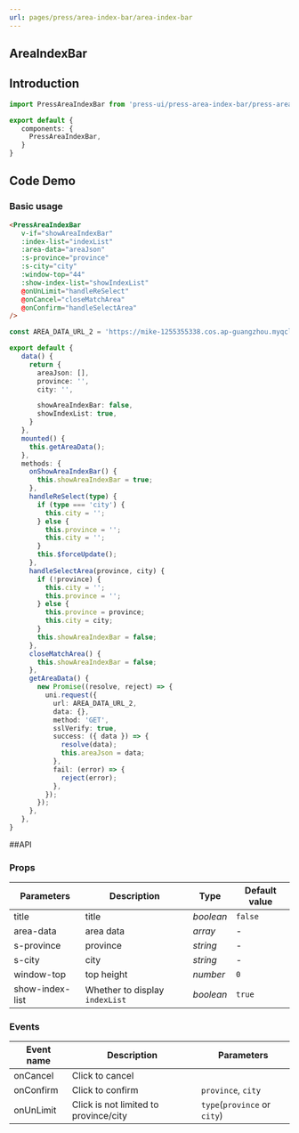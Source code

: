 ```yaml
---
url: pages/press/area-index-bar/area-index-bar
---
```


## AreaIndexBar 


## Introduction

```ts
import PressAreaIndexBar from 'press-ui/press-area-index-bar/press-area-index-bar';

export default {
   components: {
     PressAreaIndexBar,
   }
}
```

## Code Demo

### Basic usage

```html
<PressAreaIndexBar
   v-if="showAreaIndexBar"
   :index-list="indexList"
   :area-data="areaJson"
   :s-province="province"
   :s-city="city"
   :window-top="44"
   :show-index-list="showIndexList"
   @onUnLimit="handleReSelect"
   @onCancel="closeMatchArea"
   @onConfirm="handleSelectArea"
/>
```

```ts
const AREA_DATA_URL_2 = 'https://mike-1255355338.cos.ap-guangzhou.myqcloud.com/press/data/area.json';

export default {
   data() {
     return {
       areaJson: [],
       province: '',
       city: '',

       showAreaIndexBar: false,
       showIndexList: true,
     }
   },
   mounted() {
     this.getAreaData();
   },
   methods: {
     onShowAreaIndexBar() {
       this.showAreaIndexBar = true;
     },
     handleReSelect(type) {
       if (type === 'city') {
         this.city = '';
       } else {
         this.province = '';
         this.city = '';
       }
       this.$forceUpdate();
     },
     handleSelectArea(province, city) {
       if (!province) {
         this.city = '';
         this.province = '';
       } else {
         this.province = province;
         this.city = city;
       }
       this.showAreaIndexBar = false;
     },
     closeMatchArea() {
       this.showAreaIndexBar = false;
     },
     getAreaData() {
       new Promise((resolve, reject) => {
         uni.request({
           url: AREA_DATA_URL_2,
           data: {},
           method: 'GET',
           sslVerify: true,
           success: ({ data }) => {
             resolve(data);
             this.areaJson = data;
           },
           fail: (error) => {
             reject(error);
           },
         });
       });
     },
   },
}
```
##API

### Props

| Parameters      | Description                    | Type      | Default value |
| --------------- | ------------------------------ | --------- | ------------- |
| title           | title                          | _boolean_ | `false`       |
| area-data       | area data                      | _array_   | -             |
| s-province      | province                       | _string_  | -             |
| s-city          | city                           | _string_  | -             |
| window-top      | top height                     | _number_  | `0`           |
| show-index-list | Whether to display `indexList` | _boolean_ | `true`        |



### Events

| Event name | Description                           | Parameters                   |
| ---------- | ------------------------------------- | ---------------------------- |
| onCancel   | Click to cancel                       |                              |
| onConfirm  | Click to confirm                      | `province`, `city`           |
| onUnLimit  | Click is not limited to province/city | `type`(`province` or `city`) |